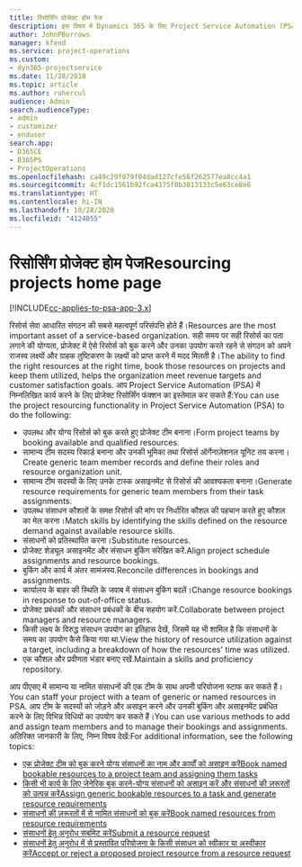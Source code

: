 ```yaml
---
title: रिसोर्सिंग प्रोजेक्ट होम पेज
description: इस विषय में Dynamics 365 के लिए Project Service Automation (PSA) में रिसोर्स प्रबंधन की क्षमताओं की जानकारी दी गई है।
author: JohnPBurrows
manager: kfend
ms.service: project-operations
ms.custom:
- dyn365-projectservice
ms.date: 11/28/2018
ms.topic: article
ms.author: ruhercul
audience: Admin
search.audienceType:
- admin
- customizer
- enduser
search.app:
- D365CE
- D365PS
- ProjectOperations
ms.openlocfilehash: ca49c29f079f04dad127cfe56f262577ea8cc4a1
ms.sourcegitcommit: 4cf1dc1561b92fca4175f0b3813133c5e63ce8e6
ms.translationtype: HT
ms.contentlocale: hi-IN
ms.lasthandoff: 10/28/2020
ms.locfileid: "4124055"
---
```

# <a name="resourcing-projects-home-page"></a><span data-ttu-id="aa950-103">रिसोर्सिंग प्रोजेक्ट होम पेज</span><span class="sxs-lookup"><span data-stu-id="aa950-103">Resourcing projects home page</span></span>

[!INCLUDE[cc-applies-to-psa-app-3.x](../includes/cc-applies-to-psa-app-3x.md)]

<span data-ttu-id="aa950-104">रिसोर्स सेवा आधारित संगठन की सबसे महत्वपूर्ण परिसंपत्ति होते हैं।</span><span class="sxs-lookup"><span data-stu-id="aa950-104">Resources are the most important asset of a service-based organization.</span></span> <span data-ttu-id="aa950-105">सही समय पर सही रिसोर्स का पता लगाने की योग्यता, प्रोजेक्ट में ऐसे रिसोर्स को बुक करने और उनका उपयोग करते रहने से संगठन को अपने राजस्व लक्ष्यों और ग्राहक तुष्टिकरण के लक्ष्यों को प्राप्त करने में मदद मिलती है।</span><span class="sxs-lookup"><span data-stu-id="aa950-105">The ability to find the right resources at the right time, book those resources on projects and keep them utilized, helps the organization meet revenue targets and customer satisfaction goals.</span></span> <span data-ttu-id="aa950-106">आप Project Service Automation (PSA) में निम्नलिखित कार्य करने के लिए प्रोजेक्ट रिसोर्सिंग फंक्शन का इस्तेमाल कर सकते हैं:</span><span class="sxs-lookup"><span data-stu-id="aa950-106">You can use the project resourcing functionality in Project Service Automation (PSA) to do the following:</span></span>

- <span data-ttu-id="aa950-107">उपलब्ध और योग्य रिसोर्स को बुक करते हुए प्रोजेक्ट टीम बनाना।</span><span class="sxs-lookup"><span data-stu-id="aa950-107">Form project teams by booking available and qualified resources.</span></span>
- <span data-ttu-id="aa950-108">सामान्य टीम सदस्य रिकार्ड बनाना और उनकी भूमिका तथा रिसोर्स ऑर्गेनाज़ेशनल यूनिट तय करना।</span><span class="sxs-lookup"><span data-stu-id="aa950-108">Create generic team member records and define their roles and resource organization unit.</span></span>
- <span data-ttu-id="aa950-109">सामान्य टीम सदस्यों के लिए उनके टास्क असाइनमेंट से रिसोर्स की आवश्यकता बनाना।</span><span class="sxs-lookup"><span data-stu-id="aa950-109">Generate resource requirements for generic team members from their task assignments.</span></span>
- <span data-ttu-id="aa950-110">उपलब्ध संसाधन कौशलों के समक्ष रिसोर्स की मांग पर निर्धारित कौशल की पहचान करते हुए कौशल का मेल करना।</span><span class="sxs-lookup"><span data-stu-id="aa950-110">Match skills by identifying the skills defined on the resource demand against available resource skills.</span></span>
- <span data-ttu-id="aa950-111">संसाधनों को प्रतिस्थापित करना।</span><span class="sxs-lookup"><span data-stu-id="aa950-111">Substitute resources.</span></span>
- <span data-ttu-id="aa950-112">प्रोजेक्ट शेड्यूल असाइनमेंट और संसाधन बुकिंग संरेखित करें.</span><span class="sxs-lookup"><span data-stu-id="aa950-112">Align project schedule assignments and resource bookings.</span></span>
- <span data-ttu-id="aa950-113">बुकिंग और कार्य में अंतर सामंजस्य.</span><span class="sxs-lookup"><span data-stu-id="aa950-113">Reconcile differences in bookings and assignments.</span></span>
- <span data-ttu-id="aa950-114">कार्यालय के बाहर की स्थिति के जवाब में संसाधन बुकिंग बदलें।</span><span class="sxs-lookup"><span data-stu-id="aa950-114">Change resource bookings in response to out-of-office status.</span></span>
- <span data-ttu-id="aa950-115">प्रोजेक्ट प्रबंधकों और संसाधन प्रबंधकों के बीच सहयोग करें.</span><span class="sxs-lookup"><span data-stu-id="aa950-115">Collaborate between project managers and resource managers.</span></span>
- <span data-ttu-id="aa950-116">किसी लक्ष्य के विरुद्ध संसाधन उपयोग का इतिहास देखें, जिसमें यह भी शामिल है कि संसाधनों के समय का उपयोग कैसे किया गया था.</span><span class="sxs-lookup"><span data-stu-id="aa950-116">View the history of resource utilization against a target, including a breakdown of how the resources' time was utilized.</span></span>
- <span data-ttu-id="aa950-117">एक कौशल और प्रवीणता भंडार बनाए रखें.</span><span class="sxs-lookup"><span data-stu-id="aa950-117">Maintain a skills and proficiency repository.</span></span>


<span data-ttu-id="aa950-118">आप पीएसए में सामान्य या नामित संसाधनों की एक टीम के साथ अपनी परियोजना स्टाफ कर सकते हैं।</span><span class="sxs-lookup"><span data-stu-id="aa950-118">You can staff your project with a team of generic or named resources in PSA.</span></span> <span data-ttu-id="aa950-119">आप टीम के सदस्यों को जोड़ने और असाइन करने और उनकी बुकिंग और असाइनमेंट प्रबंधित करने के लिए विभिन्न विधियों का उपयोग कर सकते हैं।</span><span class="sxs-lookup"><span data-stu-id="aa950-119">You can use various methods to add and assign team members and to manage their bookings and assignments.</span></span> <span data-ttu-id="aa950-120">अतिरिक्त जानकारी के लिए, निम्न विषय देखें:</span><span class="sxs-lookup"><span data-stu-id="aa950-120">For additional information, see the following topics:</span></span>

- [<span data-ttu-id="aa950-121">एक प्रोजेक्ट टीम को बुक करने योग्य संसाधनों का नाम और कार्यों को असाइन करें</span><span class="sxs-lookup"><span data-stu-id="aa950-121">Book named bookable resources to a project team and assigning them tasks</span></span>](assign-named-bookable-resource.md)
- [<span data-ttu-id="aa950-122">किसी भी कार्य के लिए जेनेरिक बुक करने-योग्य संसाधनों को असाइन करें और संसाधनों की ज़रूरतों को उत्पन्न करें</span><span class="sxs-lookup"><span data-stu-id="aa950-122">Assign generic bookable resources to a task and generate resource requirements</span></span>](assign-generic-bookable-resource.md)
- [<span data-ttu-id="aa950-123">संसाधनों की ज़रूरतों में से नामित संसाधनों को बुक करें</span><span class="sxs-lookup"><span data-stu-id="aa950-123">Book named resources from resource requirements</span></span>](book-named-resource.md)
- [<span data-ttu-id="aa950-124">संसाधनों हेतु अनुरोध सबमिट करें</span><span class="sxs-lookup"><span data-stu-id="aa950-124">Submit a resource request</span></span>](submit-resource-request.md)
- [<span data-ttu-id="aa950-125">संसाधनों हेतु अनुरोध में से प्रस्तावित परियोजना के किसी संसाधन को स्वीकार या अस्वीकार करें</span><span class="sxs-lookup"><span data-stu-id="aa950-125">Accept or reject a proposed project resource from a resource request</span></span>](accept-reject-proposed-resource.md)
